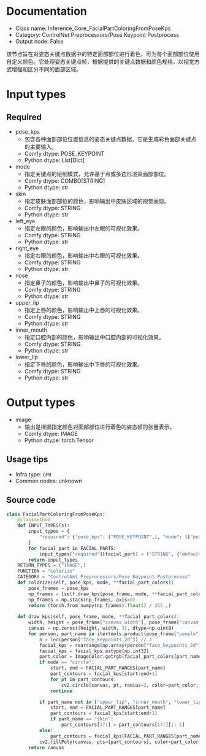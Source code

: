
# Documentation
- Class name: Inference_Core_FacialPartColoringFromPoseKps
- Category: ControlNet Preprocessors/Pose Keypoint Postprocess
- Output node: False

该节点旨在对姿态关键点数据中的特定面部部位进行着色，可为每个面部部位使用自定义颜色。它处理姿态关键点帧，根据提供的关键点数据和颜色规格，以视觉方式增强和区分不同的面部区域。

# Input types
## Required
- pose_kps
    - 包含各种面部部位位置信息的姿态关键点数据。它是生成彩色面部关键点的主要输入。
    - Comfy dtype: POSE_KEYPOINT
    - Python dtype: List[Dict]
- mode
    - 指定关键点的绘制模式，允许基于点或多边形渲染面部部位。
    - Comfy dtype: COMBO[STRING]
    - Python dtype: str
- skin
    - 指定皮肤面部部位的颜色，影响输出中皮肤区域的视觉表现。
    - Comfy dtype: STRING
    - Python dtype: str
- left_eye
    - 指定左眼的颜色，影响输出中左眼的可视化效果。
    - Comfy dtype: STRING
    - Python dtype: str
- right_eye
    - 指定右眼的颜色，影响输出中右眼的可视化效果。
    - Comfy dtype: STRING
    - Python dtype: str
- nose
    - 指定鼻子的颜色，影响输出中鼻子的可视化效果。
    - Comfy dtype: STRING
    - Python dtype: str
- upper_lip
    - 指定上唇的颜色，影响输出中上唇的可视化效果。
    - Comfy dtype: STRING
    - Python dtype: str
- inner_mouth
    - 指定口腔内部的颜色，影响输出中口腔内部的可视化效果。
    - Comfy dtype: STRING
    - Python dtype: str
- lower_lip
    - 指定下唇的颜色，影响输出中下唇的可视化效果。
    - Comfy dtype: STRING
    - Python dtype: str

# Output types
- image
    - 输出是根据指定颜色对面部部位进行着色的姿态帧的张量表示。
    - Comfy dtype: IMAGE
    - Python dtype: torch.Tensor


## Usage tips
- Infra type: `GPU`
- Common nodes: unknown


## Source code
```python
class FacialPartColoringFromPoseKps:
    @classmethod
    def INPUT_TYPES(s):
        input_types = {
            "required": {"pose_kps": ("POSE_KEYPOINT",), "mode": (["point", "polygon"], {"default": "polygon"})}
        }
        for facial_part in FACIAL_PARTS: 
            input_types["required"][facial_part] = ("STRING", {"default": LAPA_COLORS[facial_part], "multiline": False})
        return input_types
    RETURN_TYPES = ("IMAGE",)
    FUNCTION = "colorize"
    CATEGORY = "ControlNet Preprocessors/Pose Keypoint Postprocess"
    def colorize(self, pose_kps, mode, **facial_part_colors):
        pose_frames = pose_kps
        np_frames = [self.draw_kps(pose_frame, mode, **facial_part_colors) for pose_frame in pose_frames]
        np_frames = np.stack(np_frames, axis=0)
        return (torch.from_numpy(np_frames).float() / 255.,)
            
    def draw_kps(self, pose_frame, mode, **facial_part_colors):
        width, height = pose_frame["canvas_width"], pose_frame["canvas_height"]
        canvas = np.zeros((height, width, 3), dtype=np.uint8)
        for person, part_name in itertools.product(pose_frame["people"], FACIAL_PARTS):
            n = len(person["face_keypoints_2d"]) // 3
            facial_kps = rearrange(np.array(person["face_keypoints_2d"]), "(n c) -> n c", n=n, c=3)[:, :2] * (width, height)
            facial_kps = facial_kps.astype(np.int32)
            part_color = ImageColor.getrgb(facial_part_colors[part_name])[:3]
            if mode == "circle":
                start, end = FACIAL_PART_RANGES[part_name]
                part_contours = facial_kps[start:end+1]
                for pt in part_contours:
                    cv2.circle(canvas, pt, radius=2, color=part_color, thickness=-1)
                continue

            if part_name not in ["upper_lip", "inner_mouth", "lower_lip"]:
                start, end = FACIAL_PART_RANGES[part_name]
                part_contours = facial_kps[start:end+1]
                if part_name == "skin":
                    part_contours[17:] = part_contours[17:][::-1]
            else:
                part_contours = facial_kps[FACIAL_PART_RANGES[part_name], :]
            cv2.fillPoly(canvas, pts=[part_contours], color=part_color)
        return canvas

```
